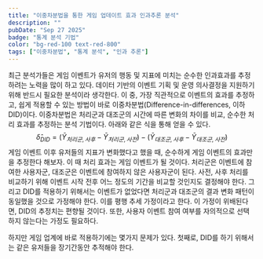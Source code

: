```yaml
---
title: "이중차분법을 통한 게임 업데이트 효과 인과추론 분석"
description: ""
pubDate: "Sep 27 2025"
badge: "통계 분석 기법"
color: "bg-red-100 text-red-800"
tags: ["이중차분법", "통계 분석", "인과 추론"]
---
```


최근 분석가들은 게임 이벤트가 유저의 행동 및 지표에 미치는 순수한 인과효과를 추정하려는 노력을 많이 하고 있다. 데이터 기반의 이벤트 기획 및 운영 의사결정을 지원하기 위해 반드시 필요한 분석이라 생각한다. 이 중, 가장 직관적으로 이벤트의 효과를 추정하고, 쉽게 적용할 수 있는 방법이 바로 이중차분법(Difference-in-differences, 이하 DID)이다.
 이중차분법은 처리군과 대조군의 시간에 따른 변화의 차이를 비교, 순수한 처리 효과를 추정하는 분석 기법이다. 아래와 같은 식을 통해 얻을 수 있다.
$$
\hat{\delta}_{DID} = (\bar{Y}_{처리군,사후} - \bar{Y}_{처리군,사전}) - (\bar{Y}_{대조군,사후} - \bar{Y}_{대조군,사전})
$$
 게임 이벤트 이후 유저들의 지표가 변화했다고 했을 때, 순수하게 게임 이벤트의 효과만을 추정한다 해보자. 이 때 처리 효과는 게임 이벤트가 될 것이다. 처리군은 이벤트에 참여한 사용자군, 대조군은 이벤트에 참여하지 않은 사용자군이 된다. 사전, 사후 처리를 비교하기 위해 이벤트 시작 전후 어느 정도의 기간을 비교할 것인지도 결정해야 한다. 그리고 DID를 적용하기 위해서는 이벤트가 없었다면 처리군과 대조군의 결과 변화 패턴이 동일했을 것으로 가정해야 한다. 이를 평행 추세 가정이라고 한다. 이 가정이 위배된다면, DID의 추정치는 편향될 것이다.  또한, 사용자 이벤트 참여 여부를 자의적으로 선택하지 않는다는 가정도 필요하다.

하지만 게임 업계에 바로 적용하기에는 몇가지 문제가 있다. 첫째로, DID를 하기 위해서는 같은 유저들을 장기간동안 추적해야 한다. 

